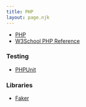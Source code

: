 ```yaml
---
title: PHP
layout: page.njk
---
```



- [PHP](https://www.php.net/docs.php)
- [W3School PHP Reference](https://www.w3schools.com/html/default.asp)

### Testing

- [PHPUnit](https://phpunit.de/)

### Libraries

- [Faker](https://github.com/fzaninotto/Faker#formatters)